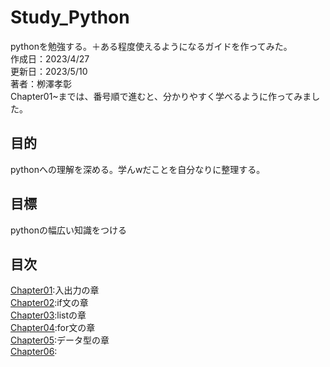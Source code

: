 
# Study_Python
pythonを勉強する。＋ある程度使えるようになるガイドを作ってみた。<br>
作成日：2023/4/27<br>
更新日：2023/5/10<br>
著者：栁澤孝彰<br>
Chapter01~までは、番号順で進むと、分かりやすく学べるように作ってみました。

## 目的
pythonへの理解を深める。学んwだことを自分なりに整理する。

## 目標
pythonの幅広い知識をつける

## 目次
[Chapter01](https://github.com/Yoshi01O/Study_Python/blob/main/Chapter01.md):入出力の章<br>
[Chapter02](https://github.com/Yoshi01O/Study_Python/blob/main/Chapter02.md):if文の章<br>
[Chapter03](https://github.com/Yoshi01O/Study_Python/blob/main/Chapter03.md):listの章<br>
[Chapter04](https://github.com/Yoshi01O/Study_Python/blob/main/Chapter04.md):for文の章<br>
[Chapter05](https://github.com/Yoshi01O/Study_Python/blob/main/Chapter05.md):データ型の章<br>
[Chapter06]():<br>
